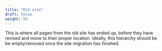 ```yaml
---
title: "Old site"
draft: false
weight: 99
---
```


This is where all pages from the old site has ended up, before they have revised and move to their proper location.
Ideally, this hierarchy should be be empty/removed once the site migration has finished.

